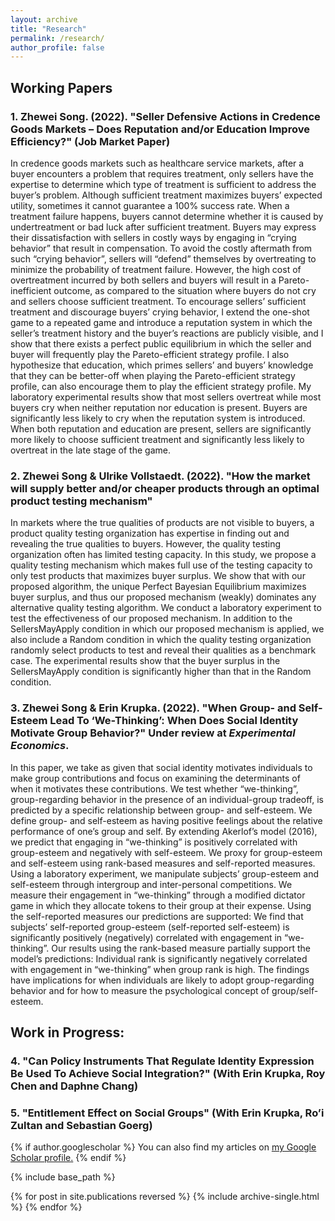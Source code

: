 ```yaml
---
layout: archive
title: "Research"
permalink: /research/
author_profile: false
---
```


## Working Papers

### 1. Zhewei Song. (2022). "Seller Defensive Actions in Credence Goods Markets – Does Reputation and/or Education Improve Efficiency?" (Job Market Paper)
In credence goods markets such as healthcare service markets, after a buyer encounters a problem that requires treatment, only sellers have the expertise to determine which type of treatment is sufficient to address the buyer’s problem. Although sufficient treatment maximizes buyers’ expected utility, sometimes it cannot guarantee a 100% success rate. When a treatment failure happens, buyers cannot determine whether it is caused by undertreatment or bad luck after sufficient treatment. Buyers may express their dissatisfaction with sellers in costly ways by engaging in “crying behavior” that result in compensation. To avoid the costly aftermath from such “crying behavior”, sellers will “defend” themselves by overtreating to minimize the probability of treatment failure. However, the high cost of overtreatment incurred by both sellers and buyers will result in a Pareto-inefficient outcome, as compared to the situation where buyers do not cry and sellers choose sufficient treatment. To encourage sellers’ sufficient treatment and discourage buyers’ crying behavior, I extend the one-shot game to a repeated game and introduce a reputation system in which the seller’s treatment history and the buyer’s reactions are publicly visible, and I show that there exists a perfect public equilibrium in which the seller and buyer will frequently play the Pareto-efficient strategy profile. I also hypothesize that education, which primes sellers’ and buyers’ knowledge that they can be better-off when playing the Pareto-efficient strategy profile, can also encourage them to play the efficient strategy profile. My laboratory experimental results show that most sellers overtreat while most buyers cry when neither reputation nor education is present. Buyers are significantly less likely to cry when the reputation system is introduced. When both reputation and education are present, sellers are significantly more likely to choose sufficient treatment and significantly less likely to overtreat in the late stage of the game.

### 2.	Zhewei Song & Ulrike Vollstaedt. (2022). "How the market will supply better and/or cheaper products through an optimal product testing mechanism"
In markets where the true qualities of products are not visible to buyers, a product quality testing organization has expertise in finding out and revealing the true qualities to buyers. However, the quality testing organization often has limited testing capacity. In this study, we propose a quality testing mechanism which makes full use of the testing capacity to only test products that maximizes buyer surplus. We show that with our proposed algorithm, the unique Perfect Bayesian Equilibrium maximizes buyer surplus, and thus our proposed mechanism (weakly) dominates any alternative quality testing algorithm. We conduct a laboratory experiment to test the effectiveness of our proposed mechanism. In addition to the SellersMayApply condition in which our proposed mechanism is applied, we also include a Random condition in which the quality testing organization randomly select products to test and reveal their qualities as a benchmark case. The experimental results show that the buyer surplus in the SellersMayApply condition is significantly higher than that in the Random condition.

### 3. Zhewei Song & Erin Krupka. (2022). "When Group- and Self-Esteem Lead To ‘We-Thinking’: When Does Social Identity Motivate Group Behavior?" Under review at *Experimental Economics*.
In this paper, we take as given that social identity motivates individuals to make group contributions and focus on examining the determinants of when it motivates these contributions. We test whether “we-thinking”, group-regarding behavior in the presence of an individual-group tradeoff, is predicted by a specific relationship between group- and self-esteem. We define group- and self-esteem as having positive feelings about the relative performance of one’s group and self. By extending Akerlof’s model (2016), we predict that engaging in “we-thinking” is positively correlated with group-esteem and negatively with self-esteem. We proxy for group-esteem and self-esteem using rank-based measures and self-reported measures. Using a laboratory experiment, we manipulate subjects’ group-esteem and self-esteem through intergroup and inter-personal competitions. We measure their engagement in “we-thinking” through a modified dictator game in which they allocate tokens to their group at their expense. Using the self-reported measures our predictions are supported: We find that subjects’ self-reported group-esteem (self-reported self-esteem) is significantly positively (negatively) correlated with engagement in “we-thinking”. Our results using the rank-based measure partially support the model’s predictions: Individual rank is significantly negatively correlated with engagement in “we-thinking” when group rank is high. The findings have implications for when individuals are likely to adopt group-regarding behavior and for how to measure the psychological concept of group/self-esteem.






## Work in Progress:
### 4. "Can Policy Instruments That Regulate Identity Expression Be Used To Achieve Social Integration?" (With Erin Krupka, Roy Chen and Daphne Chang)

### 5. "Entitlement Effect on Social Groups" (With Erin Krupka, Ro’i Zultan and Sebastian Goerg)

{% if author.googlescholar %}
  You can also find my articles on <u><a href="{{author.googlescholar}}">my Google Scholar profile</a>.</u>
{% endif %}

{% include base_path %}

{% for post in site.publications reversed %}
  {% include archive-single.html %}
{% endfor %}
